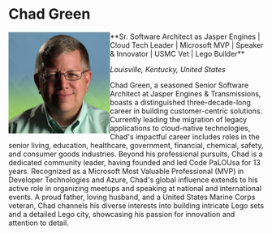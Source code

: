 # Chad Green
<img style="float: left;" src="chad-green.jpg" width="200px">
**Sr. Software Architect as Jasper Engines | Cloud Tech Leader | Microsoft MVP | Speaker & Innovator | USMC Vet | Lego Builder**

*Louisville, Kentucky, United States*  

Chad Green, a seasoned Senior Software Architect at Jasper Engines & Transmissions, boasts a distinguished three-decade-long career in building customer-centric solutions. Currently leading the migration of legacy applications to cloud-native technologies, Chad's impactful career includes roles in the senior living, education, healthcare, government, financial, chemical, safety, and consumer goods industries. Beyond his professional pursuits, Chad is a dedicated community leader, having founded and led Code PaLOUsa for 13 years. Recognized as a Microsoft Most Valuable Professional (MVP) in Developer Technologies and Azure, Chad's global influence extends to his active role in organizing meetups and speaking at national and international events. A proud father, loving husband, and a United States Marine Corps veteran, Chad channels his diverse interests into building intricate Lego sets and a detailed Lego city, showcasing his passion for innovation and attention to detail.

